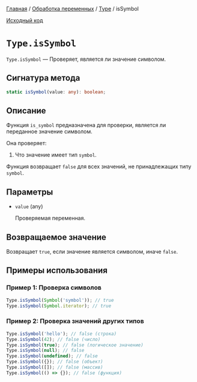 [Главная](../../../README.md) / [Обработка переменных](../../variables.md) / [Type](../Type.md) /
isSymbol

[Исходный код](../../../src/variables/Type.mjs)

# `Type.isSymbol`

`Type.isSymbol` &mdash; Проверяет, является ли значение символом.

## Сигнатура метода

```ts
static isSymbol(value: any): boolean;
```

## Описание

Функция `is_symbol` предназначена для проверки, является ли переданное значение символом.

Она проверяет:

1. Что значение имеет тип `symbol`.

Функция возвращает `false` для всех значений, не принадлежащих типу `symbol`.

## Параметры

-   `value` (any)

    Проверяемая переменная.

## Возвращаемое значение

Возвращает `true`, если значение является символом, иначе `false`.

## Примеры использования

### Пример 1: Проверка символов

```js
Type.isSymbol(Symbol('symbol')); // true
Type.isSymbol(Symbol.iterator); // true
```

### Пример 2: Проверка значений других типов

```js
Type.isSymbol('hello'); // false (строка)
Type.isSymbol(42); // false (число)
Type.isSymbol(true); // false (логическое значение)
Type.isSymbol(null); // false
Type.isSymbol(undefined); // false
Type.isSymbol({}); // false (объект)
Type.isSymbol([]); // false (массив)
Type.isSymbol(() => {}); // false (функция)
```
